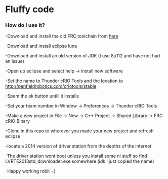 # Fluffy code

### How do I use it?

-Download and install the old FRC toolchain from [here](https://usfirst.collab.net/sf/wiki/do/viewPage/projects.thunder_crio_c_tools/wiki/HomePage?showDetails=false)

-Download and install eclipse luna

-Download and install an old version of JDK (I use 8u112 and have not had an issue)

-Open up eclipse and select help -> install new software

-Set the name to Thunder cRIO Tools and the location to http://penfieldrobotics.com/criotools/stable

-Spam the ok button untill it installs

-Set your team number in Window -> Preferences -> Thunder cRIO Tools

-Make a new project in File -> New -> C++ Project -> Shared Library -> FRC cRIO Binary

-Clone in this repo to wherever you made your new project and refresh eclipse

-locate a 2014 version of driver station from the depths of the internet

-The driver station wont boot unless you install some ni stuff so find LVRTE2013std_downloader.exe somewhere (idk i just copied the name)

-Happy working robit =)
